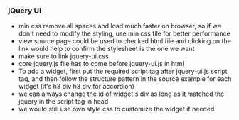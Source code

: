 ### jQuery UI
* min css remove all spaces and load much faster on browser, so if we don't need to modify the styling, use min css file for better performance
* view source page could be used to checked html file and clicking on the link would help to confirm the stylesheet is the one we want
* make sure to link jquery-ui.css
* core jquery.js file has to come before jquery-ui.js in html
* To add a widget, first put the required script tag after jquery-ui.js script tag, and then follow the structure pattern in the source example for each widget (it's h3 div h3 div for accordion)
* we can always change the id of widget's div as long as it matched the jquery in the script tag in head
* we would still use own style.css to customize the widget if needed
